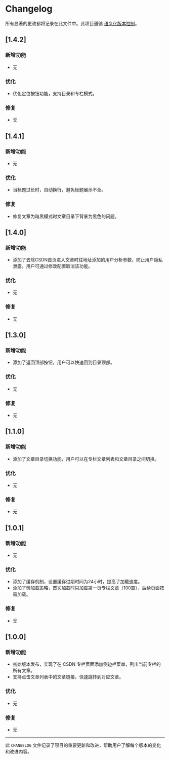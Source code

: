 # Changelog

所有显著的更改都将记录在此文件中。此项目遵循 [语义化版本控制](https://semver.org/spec/v2.0.0.html)。

## [1.4.2]

### 新增功能
- 无

### 优化
- 优化定位按钮功能，支持目录和专栏模式。

### 修复
- 无

## [1.4.1]

### 新增功能
- 无

### 优化
- 当标题过长时，自动换行，避免标题展示不全。

### 修复
- 修复文章为暗黑模式时文章目录下背景为黑色的问题。

## [1.4.0]

### 新增功能
- 添加了去除CSDN首页进入文章时往地址添加的用户分析参数，防止用户隐私泄露。用户可通过修改配置取消该功能。

### 优化
- 无

### 修复
- 无

## [1.3.0]

### 新增功能
- 添加了返回顶部按钮，用户可以快速回到目录顶部。

### 优化
- 无

### 修复
- 无

## [1.1.0]

### 新增功能
- 添加了文章目录切换功能，用户可以在专栏文章列表和文章目录之间切换。

### 优化
- 无

### 修复
- 无

## [1.0.1] 

### 新增功能
- 无

### 优化
- 添加了缓存机制，设置缓存过期时间为24小时，提高了加载速度。
- 添加了懒加载策略，首次加载时只加载第一页专栏文章（100篇），后续页面按需加载。

### 修复
- 无

## [1.0.0] 

### 新增功能
- 初始版本发布，实现了在 CSDN 专栏页面添加侧边栏菜单，列出当前专栏的所有文章。
- 支持点击文章列表中的文章链接，快速跳转到对应文章。

### 优化
- 无

### 修复
- 无

---

此 `CHANGELOG` 文件记录了项目的重要更新和改进，帮助用户了解每个版本的变化和改进内容。